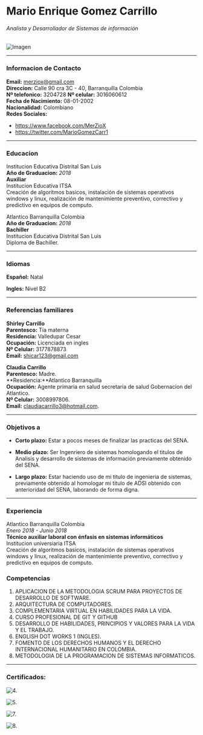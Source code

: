 # **Mario Enrique Gomez Carrillo**
###### Analista y Desarrollador de Sistemas de información
![Imagen](https://scontent.fbaq2-2.fna.fbcdn.net/v/t1.0-9/88286597_1324656734403788_2036040344864292864_n.jpg?_nc_cat=106&_nc_sid=85a577&_nc_eui2=AeGq2QhpHQ6SlzkoDVKxrRQrMivDRF4cLGUyK8NEXhwsZQ54Y8HlN95Y9W7pE-mq5XXEXZS4pVntvDozfqw39Vrt&_nc_ohc=N5xm99DoZcwAX93oRV6&_nc_ht=scontent.fbaq2-2.fna&oh=a8c49e357afd6c1b6c619a49ef1e5a2b&oe=5ED61EA6)
___
### Informacion de Contacto

  **Email:** merziox@gmail.com <br>
  **Direccion:** Calle 90 cra 3C - 40, Barranquilla Colombia <br>
  **Nº telefonico:** 3204728
  **Nº celular:** 3016060612 <br>
  **Fecha de Nacimiento:** 08-01-2002 <br>
  **Nacionalidad:** Colombiano <br>
  **Redes Sociales:** 
  - https://www.facebook.com/MerZioX 
  - https://twitter.com/MarioGomezCarr1 
___
### Educacion
Institucion Educativa Distrital San Luis <br> **Año de Graduacion:**
*2018* <br>
**Auxiliar** <br> Institucion Educativa ITSA <br>
Creación de algoritmos basicos, instalación de sistemas operativos windows y linux, realización de mantenimiente preventivo, correctivo y predictivo en equipos de computo.<br> 

Atlantico Barranquilla Colombia <br> **Año de Graduacion:** 
*2018* <br> 
**Bachiller** <br>Institucion Educativa Distrital San Luis <br>
Diploma de Bachiller.
___

### Idiomas
**Español:** Natal

**Ingles:** Nivel B2
___

### Referencias familiares

**Shirley Carrillo**  <br>
**Parentesco:** Tía materna <br>
**Residencia:** Valledupar Cesar <br>
**Ocupación:** Licenciada en ingles <br>
**Nº Celular:** 3177878873 <br>
**Email:** shicar123@gmail.com <br>

**Claudia Carrillo** <br>
**Parentesco:** Madre. <br>
**Residencia:**Atlantico Barranquilla <br>
**Ocupación:** Agente primaria en salud secretaria de salud Gobernacion del Atlantico. <br>
**Nº Celular:** 3008997806. <br>
**Email:** claudiacarrillo3@hotmail.com.
  ___
### Objetivos a 
  
  - **Corto plazo:** Estar a pocos meses de finalizar las practicas del SENA.
  
  - **Medio plazo:** Ser Ingenriero de sistemas homologando el titulos de Analisis y desarrollo de sistemas de información previamente obtenido del SENA.  
  
  - **Largo plazo:** Estar haciendo uso de mi titulo de ingenieria de sistemas, previamente obtenido al homologar mi titulo de ADSI obtenido con anterioridad del SENA, laborando de forma digna.    
___
### Experiencia
Atlantico Barranquilla Colombia <br>
*Enero 2018 - Junio 2018* <br>
 **Técnico auxiliar laboral con énfasis en sistemas informáticos**<br> Institucion universiaria ITSA <br>
 Creación de algoritmos basicos, instalación de sistemas operativos windows y linux, realización de mantenimiente preventivo, correctivo y predictivo en equipos de computo. 

### Competencias
1. APLICACION DE LA METODOLOGIA SCRUM PARA PROYECTOS DE DESARROLLO DE SOFTWARE.
2. ARQUITECTURA DE COMPUTADORES.
3. COMPLEMENTARIA VIRTUAL EN HABILIDADES PARA LA VIDA.
4. CURSO PROFESIONAL DE GIT Y GITHUB 
5. DESARROLLO DE HABILIDADES, PRINCIPIOS Y VALORES PARA LA VIDA Y EL TRABAJO.
6. ENGLISH DOT WORKS 1 (INGLES).
7. FOMENTO DE LOS DERECHOS HUMANOS Y EL DERECHO INTERNACIONAL HUMANITARIO EN COLOMBIA.
8. METODOLOGIA DE LA PROGRAMACION DE SISTEMAS INFORMATICOS. <br>
___

### Certificados:

![4.](https://raw.githubusercontent.com/MERZIOX/ficha1905372/master/Evidencia%20Mario%20Gomez/IMG/certificado%20git%20y%20github.jpg "CURSO PROFESIONAL DE GIT Y GITHUB ")

![5.](https://github.com/MERZIOX/ficha1905372/blob/master/Evidencia%20Mario%20Gomez/IMG/desarrollo%20de%20habilidades.jpg?raw=true "DESARROLLO DE HABILIDADES, PRINCIPIOS Y VALORES PARA LA VIDA Y EL TRABAJO.")

![7.](https://raw.githubusercontent.com/MERZIOX/ficha1905372/master/Evidencia%20Mario%20Gomez/IMG/Fomento%20de%20los%20derechos%20humanos.jpg "FOMENTO DE LOS DERECHOS HUMANOS Y EL DERECHO INTERNACIONAL HUMANITARIO EN COLOMBIA.")

![8.](https://github.com/MERZIOX/ficha1905372/blob/master/Evidencia%20Mario%20Gomez/IMG/Metodologia%20de%20la%20programacion%20es%20sistemas%20informaticos.jpg?raw=true "METODOLOGIA DE LA PROGRAMACION DE SISTEMAS INFORMATICOS.")